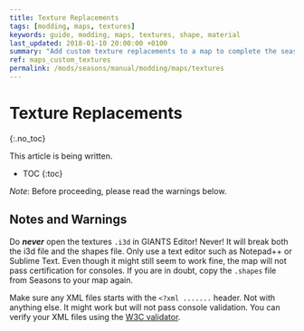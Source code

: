 ```yaml
---
title: Texture Replacements
tags: [modding, maps, textures]
keywords: guide, modding, maps, textures, shape, material
last_updated: 2018-01-10 20:00:00 +0100
summary: "Add custom texture replacements to a map to complete the seasonal feel"
ref: maps_custom_textures
permalink: /mods/seasons/manual/modding/maps/textures
---
```


# Texture Replacements
{:.no_toc}

This article is being written.

* TOC
{:toc}

*Note*: Before proceeding, please read the warnings below.


## Notes and Warnings

Do ***never*** open the textures `.i3d` in GIANTS Editor! Never! It will break both the i3d file and the shapes file. Only use a text editor such as Notepad++ or Sublime Text. Even though it might still seem to work fine, the map will not pass certification for consoles.
If you are in doubt, copy the `.shapes` file from Seasons to your map again.

Make sure any XML files starts with the `<?xml .......` header. Not with anything else. It might work but will not pass console validation. You can verify your XML files using the [W3C validator](https://www.w3schools.com/xml/xml_validator.asp).

